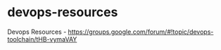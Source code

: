 devops-resources
================

Devops Resources - https://groups.google.com/forum/#!topic/devops-toolchain/tHB-vymaVAY

